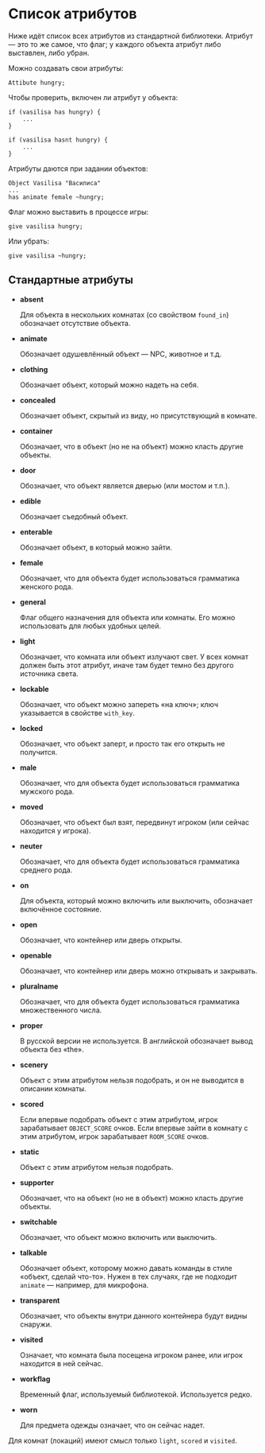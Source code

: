 # Список атрибутов

Ниже идёт список всех атрибутов из стандартной библиотеки. Атрибут — это то же самое, что флаг; у каждого объекта атрибут либо выставлен, либо убран.

Можно создавать свои атрибуты:

```
Attibute hungry;
```

Чтобы проверить, включен ли атрибут у объекта:

```
if (vasilisa has hungry) {
    ...
}
```
```
if (vasilisa hasnt hungry) {
    ...
}
```

Атрибуты даются при задании объектов:
```
Object Vasilisa "Василиса"
...
has animate female ~hungry;
```

Флаг можно выставить в процессе игры:

```
give vasilisa hungry;
```

Или убрать:

```
give vasilisa ~hungry;
```

## Стандартные атрибуты

* **absent**
  
  Для объекта в нескольких комнатах (со свойством `found_in`) обозначает отсутствие объекта.

* **animate**

  Обозначает одушевлённый объект — NPC, животное и т.д.

* **clothing**

  Обозначает объект, который можно надеть на себя.

* **concealed**

  Обозначает объект, скрытый из виду, но присутствующий в комнате.

* **container**

  Обозначает, что в объект (но не на объект) можно класть другие объекты.

* **door**

  Обозначает, что объект является дверью (или мостом и т.п.).

* **edible**

  Обозначает съедобный объект.

* **enterable**

  Обозначает объект, в который можно зайти.

* **female**

  Обозначает, что для объекта будет использоваться грамматика женского рода.

* **general**
  
  Флаг общего назначения для объекта или комнаты. Его можно использовать для любых удобных целей.

* **light**

  Обозначает, что комната или объект излучают свет. У всех комнат должен быть этот атрибут, иначе там будет темно без другого источника света.

* **lockable**

  Обозначает, что объект можно запереть «на ключ»; ключ указывается в свойстве `with_key`.

* **locked**

  Обозначает, что объект заперт, и просто так его открыть не получится.

* **male**

  Обозначает, что для объекта будет использоваться грамматика мужского рода.

* **moved**

  Обозначает, что объект был взят, передвинут игроком (или сейчас находится у игрока).

* **neuter**

  Обозначает, что для объекта будет использоваться грамматика среднего рода.

* **on**

  Для объекта, который можно включить или выключить, обозначает включённое состояние.

* **open**

  Обозначает, что контейнер или дверь открыты.

* **openable**

  Обозначает, что контейнер или дверь можно открывать и закрывать.

* **pluralname**

  Обозначает, что для объекта будет использоваться грамматика множественного числа.

* **proper**

  В русской версии не используется. В английской обозначает вывод объекта без «the».

* **scenery**

  Объект с этим атрибутом нельзя подобрать, и он не выводится в описании комнаты.

* **scored**

  Если впервые подобрать объект с этим атрибутом, игрок зарабатывает `OBJECT_SCORE` очков. Если впервые зайти в комнату с этим атрибутом, игрок зарабатывает `ROOM_SCORE` очков.

* **static**

  Объект с этим атрибутом нельзя подобрать.

* **supporter**

  Обозначает, что на объект (но не в объект) можно класть другие объекты.

* **switchable**

  Обозначает, что объект можно включить или выключить.

* **talkable**

  Обозначает объект, которому можно давать команды в стиле «объект, сделай что-то». Нужен в тех случаях, где не подходит `animate` — например, для микрофона.

* **transparent**

  Обозначает, что объекты внутри данного контейнера будут видны снаружи.

* **visited**

  Означает, что комната была посещена игроком ранее, или игрок находится в ней сейчас.

* **workflag**

  Временный флаг, используемый библиотекой. Используется редко.

* **worn**

  Для предмета одежды означает, что он сейчас надет.

Для комнат (локаций) имеют смысл только `light`, `scored` и `visited`.